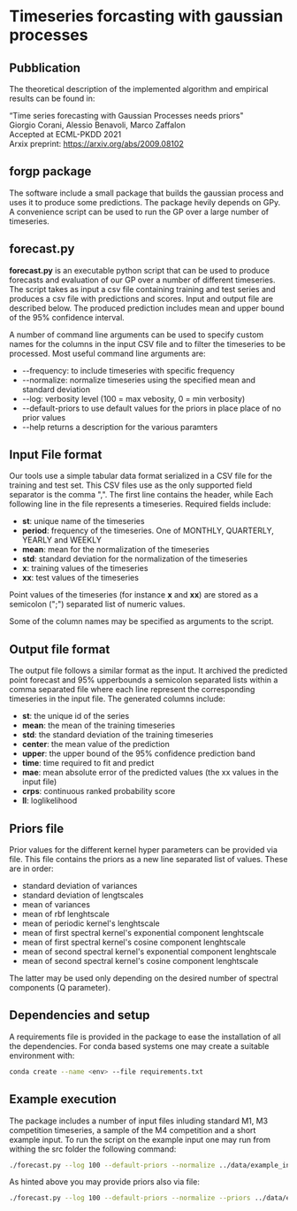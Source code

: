 # Timeseries forcasting with gaussian processes

## Pubblication
The theoretical description of the implemented algorithm and empirical results can be found in:

“Time series forecasting with Gaussian Processes needs priors"\
Giorgio Corani, Alessio Benavoli, Marco Zaffalon\
Accepted at ECML-PKDD 2021\
Arxix preprint: https://arxiv.org/abs/2009.08102


## forgp package
The software include a small package that builds the gaussian process and uses it to produce some predictions. The package hevily depends on GPy. 
A convenience script can be used to run the GP over a large number of timeseries.

## **forecast&#46;py**
__forecast&#46;py__ is an executable python script that can be used to produce forecasts and evaluation of our GP over a number of different timeseries. The script takes as input a csv file containing training and test series and produces a csv file with predictions and scores. Input and output file are described below. 
The produced prediction includes mean and upper bound of the 95% confidence interval.

A number of command line arguments can be used to specify custom names for the columns in the input CSV file and to filter the timeseries to be processed. 
Most useful command line arguments are:

 * --frequency: to include timeseries with specific frequency
 * --normalize: normalize timeseries using the specified mean and standard deviation
 * --log: verbosity level (100 = max vebosity, 0 = min verbosity)
 * --default-priors to use default values for the priors in place place of no prior values
 * --help returns a description for the various paramters


## Input File format
Our tools use a simple tabular data format serialized in a CSV file for the training and test set.
This CSV files use as the only supported field separator is the comma ",". The first line contains the header, while Each following line in the file represents a timeseries. Required fields include:

 * __st__: unique name of the timeseries
 * __period__: frequency of the timeseries. One of MONTHLY, QUARTERLY, YEARLY and WEEKLY
 * __mean__: mean for the normalization of the timeseries
 * __std__: standard deviation for the normalization of the timeseries
 * __x__: training values of the timeseries
 * __xx__: test values of the timeseries

Point values of the timeseries (for instance __x__ and __xx__) are stored as a semicolon (";") separated list of numeric values. 

Some of the column names may be specified as arguments to the script.

## Output file format
The output file follows a similar format as the input. It archived the predicted point forecast and 95% upperbounds a semicolon separated lists within a comma separated file where each line represent the corresponding timeseries in the input file.
The generated columns include:

 * __st__: the unique id of the series
 * __mean__: the mean of the training timeseries
 * __std__: the standard deviation of the training timeseries
 * __center__: the mean value of the prediction
 * __upper__: the upper bound of the 95% confidence prediction band 
 * __time__: time required to fit and predict
 * __mae__: mean absolute error of the predicted values (the xx values in the input file)
 * __crps__: continuous ranked probability score
 * __ll__: loglikelihood 

## Priors file
Prior values for the different kernel hyper parameters can be provided via file. This file contains the priors as a new line separated list of values. These are in order:
    
 * standard deviation of variances 
 * standard deviation of lengtscales
 * mean of variances
 * mean of rbf lenghtscale 
 * mean of periodic kernel's lenghtscale
 * mean of first spectral kernel's exponential component lenghtscale
 * mean of first spectral kernel's cosine component lenghtscale
 * mean of second spectral kernel's exponential component lenghtscale
 * mean of second spectral kernel's cosine component lenghtscale
 
The latter may be used only depending on the desired number of spectral components (Q parameter).

## Dependencies and setup
A requirements file is provided in the package to ease the installation of all the dependencies. For conda based systems one may create a suitable environment with:

```sh 
conda create --name <env> --file requirements.txt
```

## Example execution
The package includes a number of input files inluding standard M1, M3 competition timeseries, a sample of the M4 competition and a short example input.
To run the script on the example input one may run from withing the src folder the following command:

```sh
./forecast.py --log 100 --default-priors --normalize ../data/example_input example_output
```

As hinted above you may provide priors also via file:

```sh
./forecast.py --log 100 --default-priors --normalize --priors ../data/example_priors ../data/example_input example_output
```
